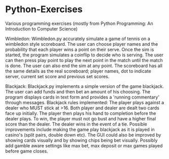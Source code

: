 # Python-Exercises
Various programming exercises (mostly from Python Programming: An Introduction to Computer Science)

Wimbledon:
Wimbledon.py accurately simulate a game of tennis on a wimbledon style scoreboard.
The user can choose player names and the probability that each player wins a point on their serve. Once the sim is started,
the program simulates a coinflip to decide who is serving. The user can then press play point to play the next point in
the match until the match is done. The user can also end the sim at any point. The scoreboard has all the same details as the real scoreboard; player names, dot to indicate server,
current set score and previous set scores.

Blackjack:
Blackjack.py implements a simple version of the game blackjack. The user can add funds and then bet an amount of his choosing. The program displays cards in text form and provides a 'running commentary' through messages.
Blackjack rules implemented:
The player plays against a dealer who MUST stick at >16. Both player and dealer are dealt two cards face up initially. The player then plays his hand to completion before the dealer plays. To win, the player must not go bust and have a higher final score than the dealer. The dealer wins in the event of a tie.
Possible improvements include making the game play blackjack as it is played in casino's (split pairs, double down etc). The GUI could also be improved by showing cards visually and by showing chips being bet visually. Possibly add gamble aware settings like max bet, max deposit or max games played before game closes.
